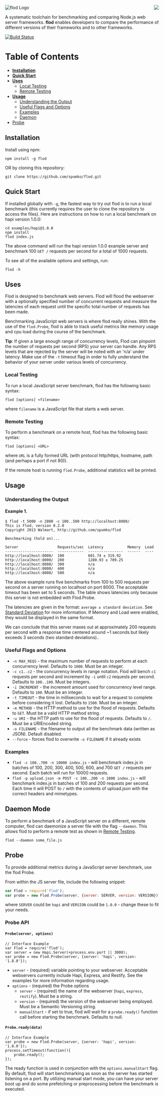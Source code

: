<a href="https://github.com/spumko"><img src="https://raw.github.com/spumko/spumko/master/images/from.png" align="right" /></a>
![flod Logo](https://raw.github.com/spumko/flod/master/images/flod.png)

A systematic toolchain for benchmarking and comparing Node.js web server frameworks. **flod** enables developers to compare the performance of different versions of their frameworks and to other frameworks.

[![Build Status](https://secure.travis-ci.org/spumko/flod.png)](http://travis-ci.org/spumko/flod)


# Table of Contents

- [**Installation**](#installation)
- [**Quick Start**](#quick-start)
- [**Uses**](#uses)
    - [Local Testing](#local-bench)
    - [Remote Testing](#remote-testing)
- [**Usage**](#usage)
    - [Understanding the Output](#understanding-the-output)
    - [Useful Flags and Options](#useful-flags-and-options)
    - [Examples](#examples)
    - [Daemon](#daemon)
- [Probe](#probe)


## Installation

Install using npm:

    npm install -g flod

OR by cloning this repository:

    git clone https://github.com/spumko/flod.git


## Quick Start

If installed globally with `-g`, the fastest way to try out flod is to run a local benchmark (this currently requires the user to clone the repository to access the files). Here are instructions on how to run a local benchmark on hapi version 1.0.0:

    cd examples/hapi@1.0.0
    npm install
    flod index.js

The above command will run the hapi version 1.0.0 example server and benchmark 100 `GET /` requests per second for a total of 1000 requests.


To see all of the available options and settings, run:

    flod -h


## Uses

Flod is designed to benchmark web servers. Flod will flood the webserver with a optionally specified number of concurrent requests and measure the latencies of each request until the specific total number of requests has been made.

Benchmarking JavaScript web servers is where flod really shines. With the use of the `flod.Probe`, flod is able to track useful metrics like memory usage and cpu load during the course of the benchmark. 

**Tip**: If given a large enough range of concurrency levels, Flod can pinpoint the number of requests per second (RPS) your server can handle. Any RPS levels that are rejected by the server will be noted with an 'n/a' under latency. Make use of the `-t` timeout flag in order to fully understand the behavior of your server under various levels of concurrency.

### Local Testing

To run a local JavaScript server benchmark, flod has the following basic syntax:

    flod [options] <filename>

where `filename` is a JavaScript file that starts a web server.


### Remote Testing

To perform a benchmark on a remote host, flod has the following basic syntax:

    flod [options] <URL>

where `URL` is a fully formed URL (with protocol http/https, hostname, path (and perhaps a port if not 80)).

If the remote host is running `flod.Probe`, additional statistics will be printed.


## Usage

### Understanding the Output

#### Example 1.
```
$ flod -t 5000 -n 2000 -c 100..500 http://localhost:8000/
This is Flod, version 0.2.0
Copyright 2013 Walmart, http://github.com/spumko/flod

Benchmarking (hold on)...

Server                  Requests/sec  Latency           Memory  Load
----------------------  ------------  ----------------  ------  ----
http://localhost:8000/  100           601.74 ± 319.92               
http://localhost:8000/  200           1280.93 ± 709.25              
http://localhost:8000/  300           n/a                           
http://localhost:8000/  400           n/a                           
http://localhost:8000/  500           n/a                           
```

The above example runs five benchmarks from 100 to 500 requests per second on a server running on localhost on port 8000. The acceptable timeout has been set to 5 seconds. The table shows latencies only because this server is not embedded with Flod.Probe.

The latencies are given in the format: `average ± standard deviation`. See [Standard Deviation](http://en.wikipedia.org/wiki/Standard_deviation) for more information. If Memory and Load were enabled, they would be displayed in the same format.

We can conclude that this server maxes out at approximately 200 requests per second with a response time centered around ~1 seconds but likely exceeds 3 seconds (two standard deviations).. 

### Useful Flags and Options

- `-n MAX_REQS` - the maximum number of requests to perform at each concurrency level. Defaults to `1000`. Must be an integer.
- `-c c1..c2` - the concurrency levels in range notation. Flod will bench `c1` requests per second and increment by `-i` until `c2` requests per second. Defaults to `100..100`. Must be integers.
- `-i INCREMENT` - the increment amount used for concurrency level range. Defaults to `100`. Must be an integer.
- `-t TIMEOUT` - the time in milliseconds to wait for a request to complete before considering it lost. Defaults to `1500`. Must be an integer.
- `-m METHOD` - the HTTP method to use for the flood of requests. Defaults to `GET`. Must be a valid HTTP method string.
- `-u URI` - the HTTP path to use for the flood of requests. Defaults to `/`. Must be a URIEncoded string.
- `-o FILENAME` - the filename to output all the benchmark data (written as JSON). Default disabled. 
- `--force` - forces flod to overwrite `-o FILENAME` if it already exists

### Examples

- `flod -c 100..700 -n 10000 index.js` - will benchmark index.js in batches of 100, 200, 300, 400, 500, 600, and 700 `GET /` requests per second. Each batch will run for 10000 requests.
- `flod -p upload.json -m POST -c 100..200 -n 1000 index.js` - will benchmark index.js in batches of 100 and 200 requests per second. Each time it will POST to `/` with the contents of upload.json with the correct headers and mimetypes.



## Daemon Mode

To perform a benchmark of a JavaScript server on a different, remote computer, flod can daemonize a server file with the flag `--daemon`. This allows flod to perform a remote test as shown in [Remote Testing](#remote-testing).

    flod --daemon some_file.js


## Probe

To provide additional metrics during a JavaScript server benchmark, use the flod Probe.

From within the JS server file, include the following snippet:

```javascript
var Flod = require('flod');
var probe = new Flod.Probe(server, {server: SERVER, version: VERSION});
```

where `SERVER` could be `hapi` and `VERSION` could be `1.0.0` - change these to fit your needs.

### Probe API

#### `Probe(server, options)`

```
// Interface Example
var Flod = require('flod');
var server = new Hapi.Server(+process.env.port || 3000);
var probe = new Flod.Probe(server, {server: 'hapi', version: '1.8.0'});
```

- `server` - (required) variable pointing to your webserver. Acceptable webservers currently include Hapi, Express, and Restify. See the examples for more information regarding usage.
- `options` - (required) the Probe options
    - `server` - (required) the name of the webserver (`hapi`, `express`, `restify`). Must be a string.
    - `version` - (required) the version of the webserver being employed. Must be a Semantic Versioning string.
    - `manualStart` - if set to true, flod will wait for a `probe.ready()` function call before starting the benchmark. Defaults to null.

#### `Probe.ready(data)`

```
// Interface Example
var probe = new Flod.Probe(server, {server: 'hapi', version: '1.8.0'});
process.setTimeout(function(){
    probe.ready();
});
```

The ready function is used in conjunction with the `options.manualStart` flag. By default, flod will start benchmarking as soon as the server has started listening on a port. By utilizing manual start mode, you can have your server boot up and do some prefetching or preprocessing before the benchmark is executed.